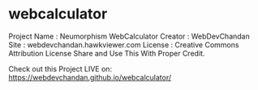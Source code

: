 # webcalculator
Project Name : Neumorphism WebCalculator
Creator : WebDevChandan
Site : webdevchandan.hawkviewer.com
License : Creative Commons Attribution License
Share and Use This With Proper Credit.

Check out this Project LIVE on: https://webdevchandan.github.io/webcalculator/
